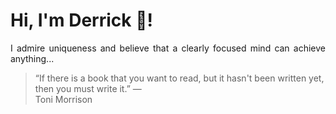 # Hi, I'm Derrick 👋!
<p align="justify">I admire uniqueness and believe that a clearly focused mind can achieve anything...</p> 
<!-- #quote-start -->
<blockquote>&ldquo;If there is a book that you want to read, but it hasn't been written yet, then you must write it.&rdquo; &mdash; <footer>Toni Morrison</footer></blockquote>
<!-- #quote-end -->
